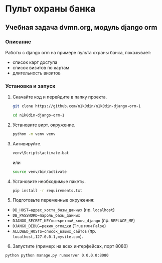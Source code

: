 # Пульт охраны банка
## Учебная задача dvmn.org, модуль django orm
### Описание
Работы с django orm на примере пульта охраны банка, показывает:
- список карт доступа
- список визитов по картам
- длительность визитов

### Установка и запуск
1. Скачайте код и перейдите в папку проекта.
    ```bash
    git clone https://github.com/n1k0din/n1k0din-django-orm-1
    ```  
    ```bash
    cd n1k0din-django-orm-1
    ```
2. Установите вирт. окружение.
    ```bash
    python -m venv venv
    ```
3. Активируйте.
    ```bash
    venv\Scripts\activate.bat
    ```
    или
    ```bash
    source venv/bin/activate
    ```
4. Установите необходимые пакеты.
    ```bash
    pip install -r requirements.txt
    ```
5. Подготовьте переменные окружения:
  - `DB_HOST=адрес_хоста_базы_данных` (пр. `localhost`)
  - `DB_PASSWORD=пароль_базы_данных`
  - `DJANGO_SECRET_KEY=секретный_ключ_django` (пр. `REPLACE_ME`)
  - `DJANGO_DEBUG=режим_отладки` (`True` или `False`)
  - `ALLOWED_HOSTS=список_ваших_сайтов` (пр. `localhost,127.0.0.1,mysite.com`).

6. Запустите (пример: на всех интерфейсах, порт 8080)
  ```bash
  python python manage.py runserver 0.0.0.0:8080
